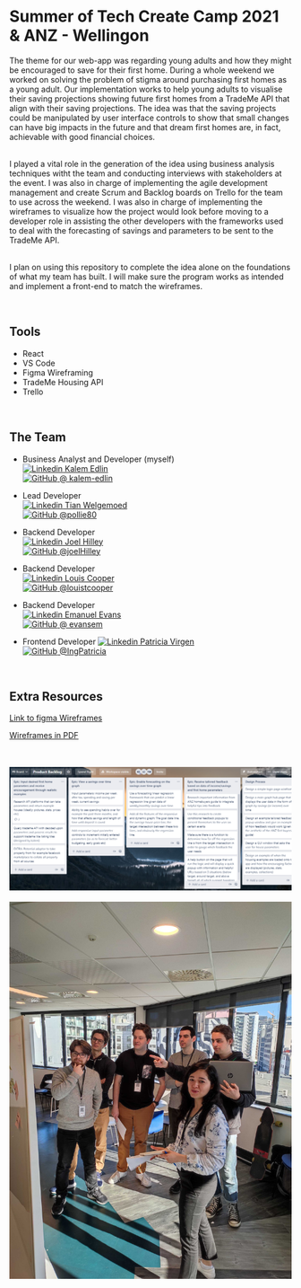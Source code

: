 # Summer of Tech Create Camp 2021 & ANZ - Wellingon

The theme for our web-app was regarding young adults and how they might be encouraged to save for their first home. During a whole weekend we worked on solving the problem of stigma around purchasing first homes as a young adult. Our implementation works to help young adults to visualise their saving projections showing future first homes from a TradeMe API that align with their saving projections. The idea was that the saving projects could be manipulated by user interface controls to show that small changes can have big impacts in the future and that dream first homes are, in fact, achievable with good financial choices.
<br />
<br />

I played a vital role in the generation of the idea using business analysis techniques witht the team and conducting interviews with stakeholders at the event. I was also in charge of implementing the agile development management and create Scrum and Backlog boards on Trello for the team to use across the weekend. I was also in charge of implementing the wireframes to visualize how the project would look before moving to a developer role in assisting the other developers with the frameworks used to deal with the forecasting of savings and parameters to be sent to the TradeMe API.
<br />
<br />

I plan on using this repository to complete the idea alone on the foundations of what my team has built. I will make sure the program works as intended and implement a front-end to match the wireframes.

<br />

## Tools

- React
- VS Code
- Figma Wireframing
- TradeMe Housing API
- Trello

<br />

## The Team

- Business Analyst and Developer (myself)  
  [![Linkedin](https://i.stack.imgur.com/gVE0j.png) Kalem Edlin](https://www.linkedin.com/in/kalemedlin/)  
  [![GitHub](https://i.stack.imgur.com/tskMh.png) @ kalem-edlin](https://github.com/kalem-edlin)

- Lead Developer  
  [![Linkedin](https://i.stack.imgur.com/gVE0j.png) Tian Welgemoed](www.linkedin.com/in/tian-welgemoed)  
  [![GitHub](https://i.stack.imgur.com/tskMh.png) @pollie80](https://github.com/joelhilley)

- Backend Developer  
  [![Linkedin](https://i.stack.imgur.com/gVE0j.png) Joel Hilley](https://www.linkedin.com/in/joel-hilley-5b2090136/)  
  [![GitHub](https://i.stack.imgur.com/tskMh.png) @joelHilley](https://github.com/joelhilley)

- Backend Developer  
  [![Linkedin](https://i.stack.imgur.com/gVE0j.png) Louis Cooper](https://www.linkedin.com/in/louistcooper/)  
  [![GitHub](https://i.stack.imgur.com/tskMh.png) @louistcooper](https://github.com/louistcooper)

- Backend Developer  
  [![Linkedin](https://i.stack.imgur.com/gVE0j.png) Emanuel Evans](https://www.linkedin.com/in/emanuel-evans/)  
  [![GitHub](https://i.stack.imgur.com/tskMh.png) @ evansem](https://github.com/evansem)

- Frontend Developer
  [![Linkedin](https://i.stack.imgur.com/gVE0j.png) Patricia Virgen](https://www.linkedin.com/in/patricia-virgen-422077189/)  
  [![GitHub](https://i.stack.imgur.com/tskMh.png) @IngPatricia](https://github.com/IngPatricia)

<br />

## Extra Resources

[Link to figma Wireframes](https://www.figma.com/file/3Wz1kuK5riYYPWwGAfgSiN/SaveRight?node-id=14%3A468)

[Wireframes in PDF](SaveRight.pdf)

<br />
<br />

<img src="backlogscreenshot.png" />
<br />
<br />

<img src="theTeam.jpg" />
